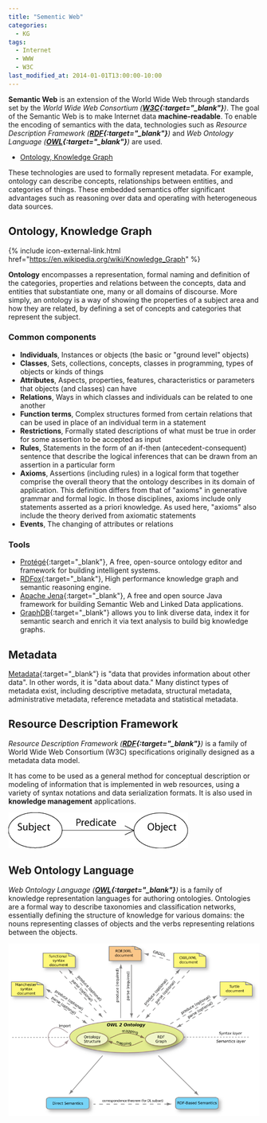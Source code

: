 ```yaml
---
title: "Sementic Web"
categories:
  - KG
tags:
  - Internet
  - WWW
  - W3C
last_modified_at: 2014-01-01T13:00:00-10:00
---
```


**Semantic Web** is an extension of the World Wide Web through standards set by the _World Wide Web Consortium (**[W3C](https://www.w3.org/){:target="_blank"}**)_. The goal of the Semantic Web is to make Internet data **machine-readable**. To enable the encoding of semantics with the data, technologies such as _Resource Description Framework (**[RDF](https://en.wikipedia.org/wiki/Resource_Description_Framework){:target="_blank"}**)_ and _Web Ontology Language (**[OWL](https://en.wikipedia.org/wiki/Web_Ontology_Language){:target="_blank"}**)_ are used.

- [Ontology, Knowledge Graph](#ontology-knowledge-graph)

These technologies are used to formally represent metadata. For example, ontology can describe concepts, relationships between entities, and categories of things. These embedded semantics offer significant advantages such as reasoning over data and operating with heterogeneous data sources.

## Ontology, Knowledge Graph
{% include icon-external-link.html href="https://en.wikipedia.org/wiki/Knowledge_Graph" %}

**Ontology** encompasses a representation, formal naming and definition of the categories, properties and relations between the concepts, data and entities that substantiate one, many or all domains of discourse. More simply, an ontology is a way of showing the properties of a subject area and how they are related, by defining a set of concepts and categories that represent the subject.

### Common components

- **Individuals**, Instances or objects (the basic or "ground level" objects)
- **Classes**, Sets, collections, concepts, classes in programming, types of objects or kinds of things
- **Attributes**, Aspects, properties, features, characteristics or parameters that objects (and classes) can have
- **Relations**, Ways in which classes and individuals can be related to one another
- **Function terms**, Complex structures formed from certain relations that can be used in place of an individual term in a statement
- **Restrictions**, Formally stated descriptions of what must be true in order for some assertion to be accepted as input
- **Rules**,  Statements in the form of an if-then (antecedent-consequent) sentence that describe the logical inferences that can be drawn from an assertion in a particular form
- **Axioms**, Assertions (including rules) in a logical form that together comprise the overall theory that the ontology describes in its domain of application. This definition differs from that of "axioms" in generative grammar and formal logic. In those disciplines, axioms include only statements asserted as a priori knowledge. As used here, "axioms" also include the theory derived from axiomatic statements
- **Events**, The changing of attributes or relations

### Tools

- [Protégé](https://protege.stanford.edu/){:target="_blank"}, A free, open-source ontology editor and framework for building intelligent systems.
- [RDFox](https://www.oxfordsemantic.tech/){:target="_blank"}, High performance knowledge graph and semantic reasoning engine.
- [Apache Jena](https://jena.apache.org/){:target="_blank"}, A free and open source Java framework for building Semantic Web and Linked Data applications.
- [GraphDB](https://www.ontotext.com/products/graphdb/){:target="_blank"} allows you to link diverse data, index it for semantic search and enrich it via text analysis to build big knowledge graphs.

## Metadata

[Metadata](https://en.wikipedia.org/wiki/Metadata){:target="_blank"} is "data that provides information about other data". In other words, it is "data about data." Many distinct types of metadata exist, including descriptive metadata, structural metadata, administrative metadata, reference metadata and statistical metadata.

## Resource Description Framework

_Resource Description Framework (**[RDF](https://www.w3.org/TR/2014/REC-rdf11-concepts-20140225/){:target="_blank"}**)_ is a family of World Wide Web Consortium (W3C) specifications originally designed as a metadata data model. 

It has come to be used as a general method for conceptual description or modeling of information that is implemented in web resources, using a variety of syntax notations and data serialization formats. It is also used in **knowledge management** applications. 

![](/assets/images/posts/2014-01-01-SWeb/RDF-triple.gif)


## Web Ontology Language

_Web Ontology Language (**[OWL](https://www.w3.org/TR/owl2-overview/){:target="_blank"}**)_ is a family of knowledge representation languages for authoring ontologies. Ontologies are a formal way to describe taxonomies and classification networks, essentially defining the structure of knowledge for various domains: the nouns representing classes of objects and the verbs representing relations between the objects.

![](/assets/images/posts/2014-01-01-SWeb/OWL2-structure.png)
